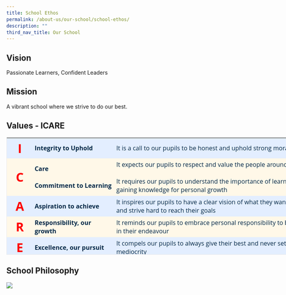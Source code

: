```yaml
---
title: School Ethos
permalink: /about-us/our-school/school-ethos/
description: ""
third_nav_title: Our School
---
```

Vision
------

Passionate Learners, Confident Leaders

Mission
-------

A vibrant school where we strive to do our best.

Values - ICARE
--------------

<table class="iveo_table ive_eobj_center ives_tab_1" style="margin: auto; outline: 0px; padding: 0px; clear: both; border: 1px solid rgb(234, 234, 234); border-collapse: collapse; color: rgb(28, 52, 88); font-family: &quot;Open Sans&quot;, sans-serif; font-size: 16px; font-style: normal; font-variant-ligatures: normal; font-variant-caps: normal; font-weight: 400; letter-spacing: normal; orphans: 2; text-align: justify; text-transform: none; white-space: normal; widows: 2; word-spacing: 0px; -webkit-text-stroke-width: 0px; background-color: rgb(255, 255, 255); text-decoration-thickness: initial; text-decoration-style: initial; text-decoration-color: initial; width: 850.891px; height: 307px;"><tbody style="margin: 0px; outline: 0px; padding: 0px;"><tr style="margin: 0px; outline: 0px; padding: 0px;"><td style="margin: 0px; outline: 0px; padding: 5px; text-align: center; background: rgb(227, 238, 255); color: rgb(4, 40, 71); width: 57px;"><font size="6" color="#ff0000" style="margin: 0px; outline: 0px; padding: 0px;"><b style="margin: 0px; outline: 0px; padding: 0px;">I</b></font></td><td style="margin: 0px; outline: 0px; padding: 5px; text-align: left; background: rgb(227, 238, 255); color: rgb(4, 40, 71); width: 209px;"><b style="margin: 0px; outline: 0px; padding: 0px;">Integrity to Uphold</b></td><td style="margin: 0px; outline: 0px; padding: 5px; text-align: left; background: rgb(227, 238, 255); color: rgb(4, 40, 71); width: 584px;">It is a call to our pupils to be honest and uphold strong moral uprightness</td></tr><tr style="margin: 0px; outline: 0px; padding: 0px;"><td style="margin: 0px; outline: 0px; padding: 5px; text-align: center; background: rgb(255, 248, 232); color: rgb(4, 40, 71); width: 60px;"><b style="margin: 0px; outline: 0px; padding: 0px;"><font size="6" color="#ff0000" style="margin: 0px; outline: 0px; padding: 0px;">C</font></b></td><td style="margin: 0px; outline: 0px; padding: 5px; text-align: left; background: rgb(255, 248, 232); color: rgb(4, 40, 71); width: 60px;"><b style="margin: 0px; outline: 0px; padding: 0px;">Care<br style="margin: 0px; outline: 0px; padding: 0px;"><br style="margin: 0px; outline: 0px; padding: 0px;">Commitment to Learning</b></td><td style="margin: 0px; outline: 0px; padding: 5px; text-align: left; background: rgb(255, 248, 232); color: rgb(4, 40, 71); width: 60px;">It expects our pupils to respect and value the people around them<br style="margin: 0px; outline: 0px; padding: 0px;"><br style="margin: 0px; outline: 0px; padding: 0px;">It requires our pupils to understand the importance of learning and gaining knowledge for personal growth</td></tr><tr style="margin: 0px; outline: 0px; padding: 0px;"><td style="margin: 0px; outline: 0px; padding: 5px; text-align: center; background: rgb(227, 238, 255); color: rgb(4, 40, 71); width: 60px;"><b style="margin: 0px; outline: 0px; padding: 0px;"><font size="6" color="#ff0000" style="margin: 0px; outline: 0px; padding: 0px;">A</font></b></td><td style="margin: 0px; outline: 0px; padding: 5px; text-align: left; background: rgb(227, 238, 255); color: rgb(4, 40, 71); width: 60px;"><b style="margin: 0px; outline: 0px; padding: 0px;">Aspiration to achieve</b></td><td style="margin: 0px; outline: 0px; padding: 5px; text-align: left; background: rgb(227, 238, 255); color: rgb(4, 40, 71); width: 60px;">It inspires our pupils to have a clear vision of what they want to achieve and strive hard to reach their goals</td></tr><tr style="margin: 0px; outline: 0px; padding: 0px;"><td style="margin: 0px; outline: 0px; padding: 5px; text-align: center; background: rgb(255, 248, 232); color: rgb(4, 40, 71);"><b style="margin: 0px; outline: 0px; padding: 0px;"><font size="6" color="#ff0000" style="margin: 0px; outline: 0px; padding: 0px;">R</font></b></td><td style="margin: 0px; outline: 0px; padding: 5px; text-align: left; background: rgb(255, 248, 232); color: rgb(4, 40, 71);"><b style="margin: 0px; outline: 0px; padding: 0px;">Responsibility, our growth</b></td><td style="margin: 0px; outline: 0px; padding: 5px; text-align: left; background: rgb(255, 248, 232); color: rgb(4, 40, 71);">It reminds our pupils to embrace personal responsibility to become good in their endeavour&nbsp;</td></tr><tr style="margin: 0px; outline: 0px; padding: 0px;"><td style="margin: 0px; outline: 0px; padding: 5px; text-align: center; background: rgb(227, 238, 255); color: rgb(4, 40, 71);"><b style="margin: 0px; outline: 0px; padding: 0px;"><font size="6" color="#ff0000" style="margin: 0px; outline: 0px; padding: 0px;">E</font></b></td><td style="margin: 0px; outline: 0px; padding: 5px; text-align: left; background: rgb(227, 238, 255); color: rgb(4, 40, 71);"><b style="margin: 0px; outline: 0px; padding: 0px;">Excellence, our pursuit</b></td><td style="margin: 0px; outline: 0px; padding: 5px; text-align: left; background: rgb(227, 238, 255); color: rgb(4, 40, 71);">It compels our pupils to always give their best and never settle for mediocrity&nbsp;</td></tr></tbody></table>

School Philosophy
-----------------

<img src="![](/images/School%20Philosophy.jpeg)"  
style="width:40%">